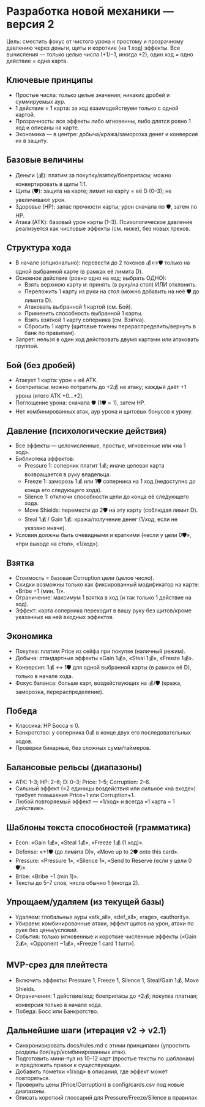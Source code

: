# Разработка новой механики — версия 2

Цель: сместить фокус от чистого урона к простому и прозрачному давлению через деньги, щиты и короткие (на 1 ход) эффекты. Все вычисления — только целые числа (+1/−1, иногда +2), один ход = одно действие = одна карта.

## Ключевые принципы
- Простые числа: только целые значения; никаких дробей и суммируемых аур.
- 1 действие = 1 карта: за ход взаимодействуем только с одной картой.
- Прозрачность: все эффекты либо мгновенны, либо длятся ровно 1 ход и описаны на карте.
- Экономика — в центре: добыча/кража/заморозка денег и конверсия их в защиту.

## Базовые величины
- Деньги (💰): платим за покупку/взятку/боеприпасы; можно конвертировать в щиты 1:1.
- Щиты (🛡️): защита на карте; лимит на карту = её D (0–3); не увеличивают урон.
- Здоровье (HP): запас прочности карты; урон сначала по 🛡️, затем по HP.
- Атака (ATK): базовый урон карты (1–3). Психологическое давление реализуется как числовые эффекты (см. ниже), без новых треков.

## Структура хода
- В начале (опционально): перевести до 2 токенов 💰↔🛡️ только на одной выбранной карте (в рамках её лимита D).
- Основное действие (ровно одно на ход; выбрать ОДНО):
  - Взять верхнюю карту и: принять (в руку/на стол) ИЛИ отклонить.
  - Переложить 1 карту из руки на стол (можно добавить на неё 🛡️ до лимита D).
  - Атаковать выбранной 1 картой (см. Бой).
  - Применить способность выбранной 1 карты.
  - Взять взяткой 1 карту соперника (см. Взятка).
  - Сбросить 1 карту (щитовые токены перераспределить/вернуть в банк по правилам).
- Запрет: нельзя в один ход действовать двумя картами или атаковать группой.

## Бой (без дробей)
- Атакует 1 карта: урон = её ATK.
- Боеприпасы: можно потратить до +2💰 на атаку; каждый даёт +1 урона (итого ATK +0…+2).
- Поглощение урона: сначала 🛡️ (1🛡️ = 1), затем HP.
- Нет комбинированных атак, аур урона и щитовых бонусов к урону.

## Давление (психологические действия)
- Все эффекты — целочисленные, простые, мгновенные или «на 1 ход».
- Библиотека эффектов:
  - Pressure 1: соперник платит 1💰; иначе целевая карта возвращается в руку владельца.
  - Freeze 1: заморозь 1💰 или 1🛡️ соперника на 1 ход (недоступно до конца его следующего хода).
  - Silence 1: отключи способности цели до конца её следующего хода.
  - Move Shields: перемести до 2🛡️ на эту карту (соблюдая лимит D).
  - Steal 1💰 / Gain 1💰: кража/получение денег (1/ход, если не указано иначе).
- Условия должны быть очевидными и краткими («если у цели 0🛡️», «при выходе на стол», «1/ход»).

## Взятка
- Стоимость = базовая Corruption цели (целое число).
- Скидки возможны только как фиксированный модификатор на карте: «Bribe −1 (мин. 1)».
- Ограничение: максимум 1 взятка в ход (и так только 1 действие на ход).
- Эффект: карта соперника переходит в вашу руку без щитов/кроме указанных на ней входных эффектов.

## Экономика
- Покупка: платим Price из сейфа при покупке (наличный режим).
- Добыча: стандартные эффекты «Gain 1💰», «Steal 1💰», «Freeze 1💰».
- Конверсия: 1💰 ↔ 1🛡️ для одной выбранной карты (в рамках её D), только в начале хода.
- Фокус баланса: больше карт, воздействующих на 💰/🛡️ (кража, заморозка, перераспределение).

## Победа
- Классика: HP Босса ≤ 0.
- Банкротство: у соперника 0💰 в конце двух его последовательных ходов.
- Проверки бинарные, без сложных сумм/таймеров.

## Балансовые рельсы (диапазоны)
- ATK: 1–3; HP: 2–6; D: 0–3; Price: 1–5; Corruption: 2–6.
- Сильный эффект (=2 единицы воздействия или сильное «на входе») требует повышения Price+1 или Corruption+1.
- Любой повторяемый эффект — «1/ход» и всегда «1 карта = 1 действие».

## Шаблоны текста способностей (грамматика)
- Econ: «Gain 1💰», «Steal 1💰», «Freeze 1💰 (1 ход)».
- Defense: «+1🛡️ (до лимита D)», «Move up to 2🛡️ onto this card».
- Pressure: «Pressure 1», «Silence 1», «Send to Reserve (если у цели 0🛡️)».
- Bribe: «Bribe −1 (min 1)».
- Тексты до 5–7 слов, числа обычно 1 (иногда 2).

## Упрощаем/удаляем (из текущей базы)
- Удаляем: глобальные ауры «atk_all», «def_all», «rage», «authority».
- Убираем: комбинированные атаки, эффект щитов на урон, атаки по руке без цены/условий.
- События: только мгновенные и короткие численные эффекты («Gain 2💰», «Opponent −1💰», «Freeze 1 card 1 turn»).

## MVP-срез для плейтеста
- Включить эффекты: Pressure 1, Freeze 1, Silence 1, Steal/Gain 1💰, Move Shields.
- Ограничения: 1 действие/ход; боеприпасы до +2💰; покупка платная; конверсия только в начале хода.
- Победа: Босс или Банкротство.

## Дальнейшие шаги (итерация v2 → v2.1)
- Синхронизировать docs/rules.md с этими принципами (упростить разделы боя/аур/комбинированных атак).
- Подготовить мини-пул из 10–12 карт (простые тексты по шаблонам) и предложить правки к существующим.
- Добавить пометки «1/ход» в описания, где эффект может повторяться.
- Проверить цены (Price/Corruption) в config/cards.csv под новые диапазоны.
- Описать короткий глоссарий для Pressure/Freeze/Silence в правилах.

